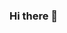 ### Hi there 👋

<!--
**devcihat/devcihat** is a ✨ _special_ ✨ repository because its `README.md` (this file) appears on your GitHub profile.

Here are some ideas to get you started:

- 🔭 I’m currently working on Reactjs
- 🌱 I’m currently learning Javascript
- 👯 I’m looking to collaborate on open source
- 🤔 I’m looking for help with React
- 📫 How to reach me: [linkedin](https://www.linkedin.com/in/cihat-s%C3%BCng%C3%BC-9b78901a5/)
- ⚡ Fun fact: I AM VERY HAPPY!!!
-->
